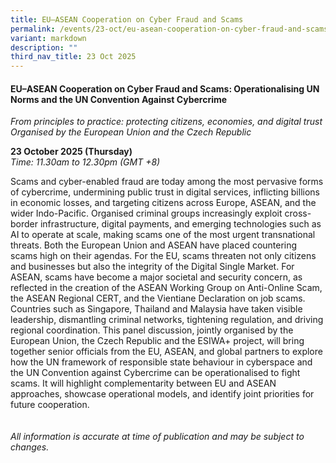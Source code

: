 ```yaml
---
title: EU–ASEAN Cooperation on Cyber Fraud and Scams
permalink: /events/23-oct/eu-asean-cooperation-on-cyber-fraud-and-scams/
variant: markdown
description: ""
third_nav_title: 23 Oct 2025
---
```

#### **EU–ASEAN Cooperation on Cyber Fraud and Scams: Operationalising UN Norms and the UN Convention Against Cybercrime**
*From principles to practice: protecting citizens, economies, and digital trust
<br> Organised by the European Union and the Czech Republic*

**23 October 2025 (Thursday)**  
*Time: 11.30am to 12.30pm (GMT +8)*

Scams and cyber-enabled fraud are today among the most pervasive forms of cybercrime, undermining public trust in digital services, inflicting billions in economic losses, and targeting citizens across Europe, ASEAN, and the wider Indo-Pacific. Organised criminal groups increasingly exploit cross-border infrastructure, digital payments, and emerging technologies such as AI to operate at scale, making scams one of the most urgent transnational threats. Both the European Union and ASEAN have placed countering scams high on their agendas. For the EU, scams threaten not only citizens and businesses but also the integrity of the Digital Single Market. For ASEAN, scams have become a major societal and security concern, as reflected in the creation of the ASEAN Working Group on Anti-Online Scam, the ASEAN Regional CERT, and the Vientiane Declaration on job scams. Countries such as Singapore, Thailand and Malaysia have taken visible leadership, dismantling criminal networks, tightening regulation, and driving regional coordination. This panel discussion, jointly organised by the European Union, the Czech Republic and the ESIWA+ project, will bring together senior officials from the EU, ASEAN, and global partners to explore how the UN framework of responsible state behaviour in cyberspace and the UN Convention against Cybercrime can be operationalised to fight scams. It will highlight complementarity between EU and ASEAN approaches, showcase operational models, and identify joint priorities for future cooperation.
<br><br><br>
*All information is accurate at time of publication and may be subject to changes.*